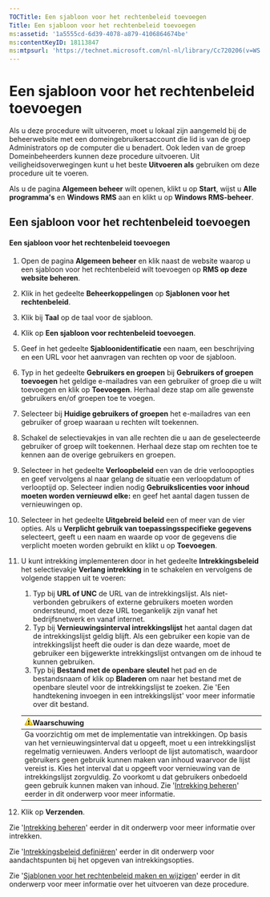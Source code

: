 ```yaml
---
TOCTitle: Een sjabloon voor het rechtenbeleid toevoegen
Title: Een sjabloon voor het rechtenbeleid toevoegen
ms:assetid: '1a5555cd-6d39-4078-a879-4106864674be'
ms:contentKeyID: 18113847
ms:mtpsurl: 'https://technet.microsoft.com/nl-nl/library/Cc720206(v=WS.10)'
---
```


Een sjabloon voor het rechtenbeleid toevoegen
=============================================

Als u deze procedure wilt uitvoeren, moet u lokaal zijn aangemeld bij de beheerwebsite met een domeingebruikersaccount die lid is van de groep Administrators op de computer die u benadert. Ook leden van de groep Domeinbeheerders kunnen deze procedure uitvoeren. Uit veiligheidsoverwegingen kunt u het beste **Uitvoeren als** gebruiken om deze procedure uit te voeren.

Als u de pagina **Algemeen beheer** wilt openen, klikt u op **Start**, wijst u **Alle programma's** en **Windows RMS** aan en klikt u op **Windows RMS-beheer**.

Een sjabloon voor het rechtenbeleid toevoegen
---------------------------------------------

#### Een sjabloon voor het rechtenbeleid toevoegen

1.  Open de pagina **Algemeen beheer** en klik naast de website waarop u een sjabloon voor het rechtenbeleid wilt toevoegen op **RMS op deze website beheren**.

2.  Klik in het gedeelte **Beheerkoppelingen** op **Sjablonen voor het rechtenbeleid**.

3.  Klik bij **Taal** op de taal voor de sjabloon.

4.  Klik op **Een sjabloon voor rechtenbeleid toevoegen**.

5.  Geef in het gedeelte **Sjabloonidentificatie** een naam, een beschrijving en een URL voor het aanvragen van rechten op voor de sjabloon.

6.  Typ in het gedeelte **Gebruikers en groepen** bij **Gebruikers of groepen toevoegen** het geldige e-mailadres van een gebruiker of groep die u wilt toevoegen en klik op **Toevoegen**. Herhaal deze stap om alle gewenste gebruikers en/of groepen toe te voegen.

7.  Selecteer bij **Huidige gebruikers of groepen** het e-mailadres van een gebruiker of groep waaraan u rechten wilt toekennen.

8.  Schakel de selectievakjes in van alle rechten die u aan de geselecteerde gebruiker of groep wilt toekennen. Herhaal deze stap om rechten toe te kennen aan de overige gebruikers en groepen.

9.  Selecteer in het gedeelte **Verloopbeleid** een van de drie verloopopties en geef vervolgens al naar gelang de situatie een verloopdatum of verlooptijd op. Selecteer indien nodig **Gebruikslicenties voor inhoud moeten worden vernieuwd elke:** en geef het aantal dagen tussen de vernieuwingen op.

10. Selecteer in het gedeelte **Uitgebreid beleid** een of meer van de vier opties. Als u **Verplicht gebruik van toepassingsspecifieke gegevens** selecteert, geeft u een naam en waarde op voor de gegevens die verplicht moeten worden gebruikt en klikt u op **Toevoegen**.

11. U kunt intrekking implementeren door in het gedeelte **Intrekkingsbeleid** het selectievakje **Verlang intrekking** in te schakelen en vervolgens de volgende stappen uit te voeren:

    1.  Typ bij **URL of UNC** de URL van de intrekkingslijst. Als niet-verbonden gebruikers of externe gebruikers moeten worden ondersteund, moet deze URL toegankelijk zijn vanaf het bedrijfsnetwerk en vanaf internet.
    2.  Typ bij **Vernieuwingsinterval intrekkingslijst** het aantal dagen dat de intrekkingslijst geldig blijft. Als een gebruiker een kopie van de intrekkingslijst heeft die ouder is dan deze waarde, moet de gebruiker een bijgewerkte intrekkingslijst ontvangen om de inhoud te kunnen gebruiken.
    3.  Typ bij **Bestand met de openbare sleutel** het pad en de bestandsnaam of klik op **Bladeren** om naar het bestand met de openbare sleutel voor de intrekkingslijst te zoeken. Zie 'Een handtekening invoegen in een intrekkingslijst' voor meer informatie over dit bestand.

    | ![](images/Cc720206.Caution(WS.10).gif)Waarschuwing                                                                                                                                                                                                                                                                                                                                                                                                                                                                                                                             |
    |--------------------------------------------------------------------------------------------------------------------------------------------------------------------------------------------------------------------------------------------------------------------------------------------------------------------------------------------------------------------------------------------------------------------------------------------------------------------------------------------------------------------------------------------------------------------------------------------------------------|
    | Ga voorzichtig om met de implementatie van intrekkingen. Op basis van het vernieuwingsinterval dat u opgeeft, moet u een intrekkingslijst regelmatig vernieuwen. Anders verloopt de lijst automatisch, waardoor gebruikers geen gebruik kunnen maken van inhoud waarvoor de lijst vereist is. Kies het interval dat u opgeeft voor vernieuwing van de intrekkingslijst zorgvuldig. Zo voorkomt u dat gebruikers onbedoeld geen gebruik kunnen maken van inhoud. Zie '[Intrekking beheren](https://technet.microsoft.com/df732a7d-1fb0-4845-87ca-fab4bc5f98a0)' eerder in dit onderwerp voor meer informatie. |

12. Klik op **Verzenden**.

Zie '[Intrekking beheren](https://technet.microsoft.com/df732a7d-1fb0-4845-87ca-fab4bc5f98a0)' eerder in dit onderwerp voor meer informatie over intrekken.

Zie '[Intrekkingsbeleid definiëren](https://technet.microsoft.com/e2fffe9f-def7-439b-a8aa-43f8a065813d)' eerder in dit onderwerp voor aandachtspunten bij het opgeven van intrekkingsopties.

Zie '[Sjablonen voor het rechtenbeleid maken en wijzigen](https://technet.microsoft.com/6014176f-ef71-4d29-b3e3-da129c18563d)' eerder in dit onderwerp voor meer informatie over het uitvoeren van deze procedure.
